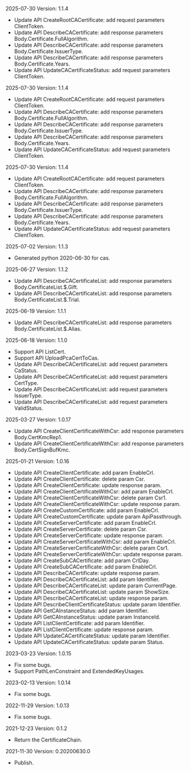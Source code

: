 2025-07-30 Version: 1.1.4
- Update API CreateRootCACertificate: add request parameters ClientToken.
- Update API DescribeCACertificate: add response parameters Body.Certificate.FullAlgorithm.
- Update API DescribeCACertificate: add response parameters Body.Certificate.IssuerType.
- Update API DescribeCACertificate: add response parameters Body.Certificate.Years.
- Update API UpdateCACertificateStatus: add request parameters ClientToken.


2025-07-30 Version: 1.1.4
- Update API CreateRootCACertificate: add request parameters ClientToken.
- Update API DescribeCACertificate: add response parameters Body.Certificate.FullAlgorithm.
- Update API DescribeCACertificate: add response parameters Body.Certificate.IssuerType.
- Update API DescribeCACertificate: add response parameters Body.Certificate.Years.
- Update API UpdateCACertificateStatus: add request parameters ClientToken.


2025-07-30 Version: 1.1.4
- Update API CreateRootCACertificate: add request parameters ClientToken.
- Update API DescribeCACertificate: add response parameters Body.Certificate.FullAlgorithm.
- Update API DescribeCACertificate: add response parameters Body.Certificate.IssuerType.
- Update API DescribeCACertificate: add response parameters Body.Certificate.Years.
- Update API UpdateCACertificateStatus: add request parameters ClientToken.


2025-07-02 Version: 1.1.3
- Generated python 2020-06-30 for cas.

2025-06-27 Version: 1.1.2
- Update API DescribeCACertificateList: add response parameters Body.CertificateList.$.Gift.
- Update API DescribeCACertificateList: add response parameters Body.CertificateList.$.Trial.


2025-06-19 Version: 1.1.1
- Update API DescribeCACertificateList: add response parameters Body.CertificateList.$.Alias.


2025-06-18 Version: 1.1.0
- Support API ListCert.
- Support API UploadPcaCertToCas.
- Update API DescribeCACertificateList: add request parameters CaStatus.
- Update API DescribeCACertificateList: add request parameters CertType.
- Update API DescribeCACertificateList: add request parameters IssuerType.
- Update API DescribeCACertificateList: add request parameters ValidStatus.


2025-03-27 Version: 1.0.17
- Update API CreateClientCertificateWithCsr: add response parameters Body.CertKmcRep1.
- Update API CreateClientCertificateWithCsr: add response parameters Body.CertSignBufKmc.


2025-01-21 Version: 1.0.16
- Update API CreateClientCertificate: add param EnableCrl.
- Update API CreateClientCertificate: delete param Csr.
- Update API CreateClientCertificate: update response param.
- Update API CreateClientCertificateWithCsr: add param EnableCrl.
- Update API CreateClientCertificateWithCsr: delete param Csr1.
- Update API CreateClientCertificateWithCsr: update response param.
- Update API CreateCustomCertificate: add param EnableCrl.
- Update API CreateCustomCertificate: update param ApiPassthrough.
- Update API CreateServerCertificate: add param EnableCrl.
- Update API CreateServerCertificate: delete param Csr.
- Update API CreateServerCertificate: update response param.
- Update API CreateServerCertificateWithCsr: add param EnableCrl.
- Update API CreateServerCertificateWithCsr: delete param Csr1.
- Update API CreateServerCertificateWithCsr: update response param.
- Update API CreateSubCACertificate: add param CrlDay.
- Update API CreateSubCACertificate: add param EnableCrl.
- Update API DescribeCACertificate: update response param.
- Update API DescribeCACertificateList: add param Identifier.
- Update API DescribeCACertificateList: update param CurrentPage.
- Update API DescribeCACertificateList: update param ShowSize.
- Update API DescribeCACertificateList: update response param.
- Update API DescribeClientCertificateStatus: update param Identifier.
- Update API GetCAInstanceStatus: add param Identifier.
- Update API GetCAInstanceStatus: update param InstanceId.
- Update API ListClientCertificate: add param Identifier.
- Update API ListClientCertificate: update response param.
- Update API UpdateCACertificateStatus: update param Identifier.
- Update API UpdateCACertificateStatus: update param Status.


2023-03-23 Version: 1.0.15
- Fix some bugs.
- Support PathLenConstraint and ExtendedKeyUsages.

2023-02-13 Version: 1.0.14
- Fix some bugs.

2022-11-29 Version: 1.0.13
- Fix some bugs.

2021-12-23 Version: 0.1.2
- Return the CertificateChain.

2021-11-30 Version: 0.20200630.0
- Publish.

